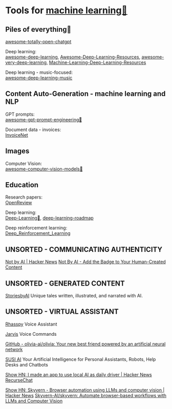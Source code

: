 
# Tools for [machine learning🎰](https://trendless.tech/ml/)

## Piles of everything💩

[awesome-totally-open-chatgpt](https://github.com/nichtdax/awesome-totally-open-chatgpt)

Deep learning:  
[awesome-deep-learning](https://github.com/ChristosChristofidis/awesome-deep-learning),
[Awesome-Deep-Learning-Resources](https://github.com/guillaume-chevalier/Awesome-Deep-Learning-Resources),
[awesome-very-deep-learning](https://github.com/daviddao/awesome-very-deep-learning),
[Machine-Learning-Deep-Learning-Resources](https://github.com/heygonzalocaira/Machine-Learning-Deep-Learning-Resources)

Deep learning - music-focused:  
[awesome-deep-learning-music](https://github.com/ybayle/awesome-deep-learning-music)

## Content Auto-Generation - machine learning and NLP

GPT prompts:  
[awesome-gpt-prompt-engineering💩](https://github.com/snwfdhmp/awesome-gpt-prompt-engineering)

Document data - invoices:  
[InvoiceNet](https://github.com/naiveHobo/InvoiceNet)

## Images

Computer Vision:  
[awesome-computer-vision-models💩](https://github.com/gmalivenko/awesome-computer-vision-models)

## Education

Research papers:  
[OpenReview](https://openreview.net/)

Deep learning:  
[Deep-Learning💩](https://github.com/ElizaLo/Deep-Learning),
[deep-learning-roadmap](https://github.com/instillai/deep-learning-roadmap)

Deep reinforcement learning:  
[Deep_Reinforcement_Learning](https://github.com/Machine-Learning-Tokyo/Deep_Reinforcement_Learning)

## UNSORTED - COMMUNICATING AUTHENTICITY

[Not by AI | Hacker News](https://news.ycombinator.com/item?id=35181139)
[Not By AI - Add the Badge to Your Human-Created Content](https://notbyai.fyi/)

## UNSORTED - GENERATED CONTENT

[StoriesbyAI](http://storiesby.ai)
Unique tales written, illustrated, and narrated with AI.

## UNSORTED - VIRTUAL ASSISTANT

[Rhasspy](https://rhasspy.readthedocs.io/en/latest/)
Voice Assistant

[Jarvis](https://acwtechnologies.co.uk/software/jarvis-lite)
Voice Commands

[GitHub - olivia-ai/olivia: Your new best friend powered by an artificial neural network](https://github.com/olivia-ai/olivia)

[SUSI AI](https://github.com/fossasia/susi_iOS)
Your Artificial Intelligence for Personal Assistants, Robots, Help Desks and Chatbots

[Show HN: I made an app to use local AI as daily driver | Hacker News](https://news.ycombinator.com/item?id=39532367)
[RecurseChat](https://recurse.chat/)

[Show HN: Skyvern - Browser automation using LLMs and computer vision | Hacker News](https://news.ycombinator.com/item?id=39706004)
[Skyvern-AI/skyvern: Automate browser-based workflows with LLMs and Computer Vision](https://github.com/Skyvern-AI/skyvern)
